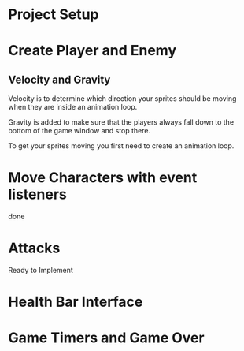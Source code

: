# Project Setup

# Create Player and Enemy

## Velocity and Gravity

Velocity is to determine which direction your sprites should be moving when they are inside an animation loop.

Gravity is added to make sure that the players always fall down to the bottom of the game window and stop there.

To get your sprites moving you first need to create an animation loop.

# Move Characters with event listeners

done

# Attacks

Ready to Implement

# Health Bar Interface

# Game Timers and Game Over
